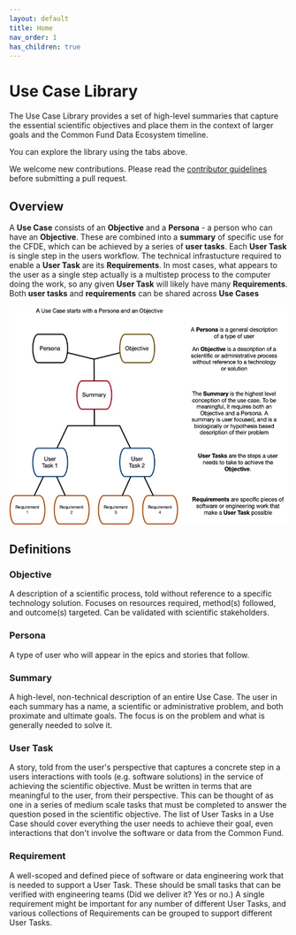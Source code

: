 ```yaml
---
layout: default
title: Home
nav_order: 1
has_children: true
---
```


# Use Case Library

The Use Case Library provides a set of high-level summaries that capture the essential scientific objectives
and place them in the context of larger goals and the Common Fund Data Ecosystem timeline.

You can explore the library using the tabs above.

We welcome new contributions.
Please read the [contributor guidelines](./templates/CONTRIBUTING.md) before submitting a pull request.


## Overview

A **Use Case** consists of an **Objective** and a **Persona** -
a person who can have an **Objective**. These are combined into a **summary**
of specific use for the CFDE, which can be achieved by a series
of **user tasks**. Each **User Task** is single step in the users workflow.
The technical infrastucture required
to enable a **User Task** are its **Requirements**. In most cases, what
appears to the user as a single step actually is a multistep process to the
computer doing the work, so any given **User Task** will likely have many **Requirements**.
Both **user tasks** and **requirements** can be shared across **Use Cases**


![Use case library glossary image](./images/UseCaseTopDown.jpg)

## Definitions

### Objective

A description of a scientific process, told
without reference to a specific technology solution. Focuses on
resources required, method(s) followed, and outcome(s) targeted. Can
be validated with scientific stakeholders.

### Persona
A type of user who will appear in the epics and stories that follow.

### Summary
A high-level, non-technical description of an entire Use Case. The user in each summary has a name, a scientific or administrative problem, and both proximate and ultimate goals. The focus is on the problem and what is generally needed to solve it.

### User Task
A story, told from the user's perspective that captures a
concrete step in a users interactions with tools (e.g. software solutions) in
the service of achieving the scientific objective. Must be written in
terms that are meaningful to the user, from their
perspective. This can be thought of as one in a series of medium scale tasks
that must be completed to answer the question posed in the scientific objective.
The list of User Tasks in a Use Case should cover everything the user needs to
achieve their goal, even interactions that don't involve the software
or data from the Common Fund.

### Requirement
A well-scoped and defined piece of software or data engineering
work that is needed to support a User Task. These should be small tasks
that can be verified with engineering teams (Did we deliver it? Yes
or no.) A single requirement might be important for any number of different User
Tasks, and various collections of Requirements can be grouped to support
different User Tasks.
